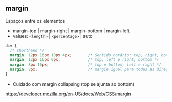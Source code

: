 ## margin

Espaços entre os elementos

- margin-top | margin-right | margin-bottom | margin-left
- values: `<length>` | `<percentage>` | auto

```css
div {
  /* shorthand */
  margin: 12px 16px 10px 4px;       /* Sentido horário: top, right, bottom, left */
  margin: 12px 16px 0px;            /* top, left e right, bottom */
  margin: 8px 16px;                 /* top e bottom, left e right */
  margin: 8px;                      /* margin igual para todas as direções */
}
```
* Cuidado com margin collapsing (top se ajunta ao bottom)

https://developer.mozilla.org/en-US/docs/Web/CSS/margin